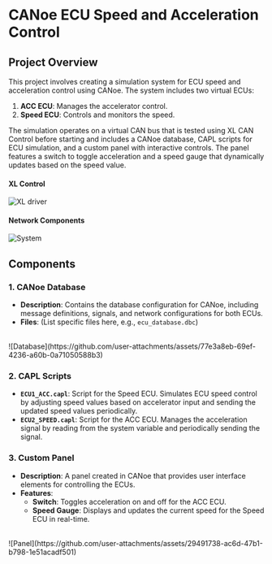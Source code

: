 # CANoe ECU Speed and Acceleration Control

## Project Overview

This project involves creating a simulation system for ECU speed and acceleration control using CANoe. The system includes two virtual ECUs:
1. **ACC ECU**: Manages the accelerator control.
2. **Speed ECU**: Controls and monitors the speed.

The simulation operates on a virtual CAN bus that is tested using XL CAN Control before starting and includes a CANoe database, CAPL scripts for ECU simulation, and a custom panel with interactive controls. The panel features a switch to toggle acceleration and a speed gauge that dynamically updates based on the speed value.
#### XL Control 
![XL driver](https://github.com/user-attachments/assets/d3224578-af63-4d3a-90ff-1589a2035a1c)
#### Network Components
![System](https://github.com/user-attachments/assets/fec755ae-9f4a-442f-9862-955be9f2b47c)

## Components

### 1. CANoe Database

- **Description**: Contains the database configuration for CANoe, including message definitions, signals, and network configurations for both ECUs.
- **Files**: (List specific files here, e.g., `ecu_database.dbc`)
<br>
![Database](https://github.com/user-attachments/assets/77e3a8eb-69ef-4236-a60b-0a71050588b3)

### 2. CAPL Scripts

- **`ECU1_ACC.capl`**: Script for the Speed ECU. Simulates ECU speed control by adjusting speed values based on accelerator input and sending the updated speed values periodically.
- **`ECU2_SPEED.capl`**: Script for the ACC ECU. Manages the acceleration signal by reading from the system variable and periodically sending the signal.

### 3. Custom Panel

- **Description**: A panel created in CANoe that provides user interface elements for controlling the ECUs.
- **Features**:
  - **Switch**: Toggles acceleration on and off for the ACC ECU.
  - **Speed Gauge**: Displays and updates the current speed for the Speed ECU in real-time.
<br>
![Panel](https://github.com/user-attachments/assets/29491738-ac6d-47b1-b798-1e51acadf501)
